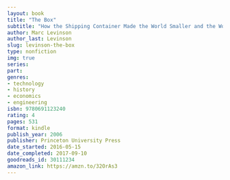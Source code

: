 ```yaml
---
layout: book
title: "The Box"
subtitle: "How the Shipping Container Made the World Smaller and the World Economy Bigger"
author: Marc Levinson
author_last: Levinson
slug: levinson-the-box
type: nonfiction
img: true
series: 
part: 
genres:
- technology
- history
- economics
- engineering
isbn: 9780691123240
rating: 4
pages: 531
format: kindle
publish_year: 2006
publisher: Princeton University Press
date_started: 2016-05-15
date_completed: 2017-09-10
goodreads_id: 30111234
amazon_link: https://amzn.to/32OrAs3
---
```

